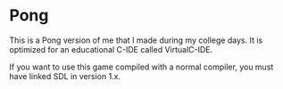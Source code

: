 Pong
====

This is a Pong version of me that I made during my college days.
It is optimized for an educational C-IDE called VirtualC-IDE.

If you want to use this game compiled with a normal compiler, you must have linked SDL in version 1.x.
